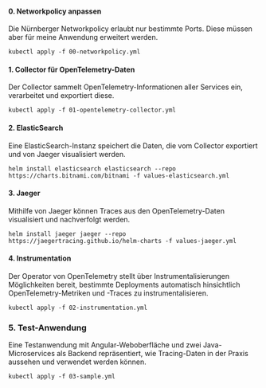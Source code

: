 #### 0. Networkpolicy anpassen

Die Nürnberger Networkpolicy erlaubt nur bestimmte Ports. Diese müssen aber für meine Anwendung erweitert werden.

```shell
kubectl apply -f 00-networkpolicy.yml
```

#### 1. Collector für OpenTelemetry-Daten

Der Collector sammelt OpenTelemetry-Informationen aller Services ein, verarbeitet und exportiert diese.

```shell
kubectl apply -f 01-opentelemetry-collector.yml
```

#### 2. ElasticSearch

Eine ElasticSearch-Instanz speichert die Daten, die vom Collector exportiert und von Jaeger visualisiert werden.

```shell
helm install elasticsearch elasticsearch --repo https://charts.bitnami.com/bitnami -f values-elasticsearch.yml
```

#### 3. Jaeger

Mithilfe von Jaeger können Traces aus den OpenTelemetry-Daten visualisiert und nachverfolgt werden.

```shell
helm install jaeger jaeger --repo https://jaegertracing.github.io/helm-charts -f values-jaeger.yml
```

#### 4. Instrumentation

Der Operator von OpenTelemetry stellt über Instrumentalisierungen Möglichkeiten bereit, bestimmte Deployments
automatisch hinsichtlich OpenTelemetry-Metriken und -Traces zu instrumentalisieren.

```shell
kubectl apply -f 02-instrumentation.yml
```

### 5. Test-Anwendung

Eine Testanwendung mit Angular-Weboberfläche und zwei Java-Microservices als Backend repräsentiert, wie Tracing-Daten in
der Praxis aussehen und verwendet werden können.

```shell
kubectl apply -f 03-sample.yml
```
